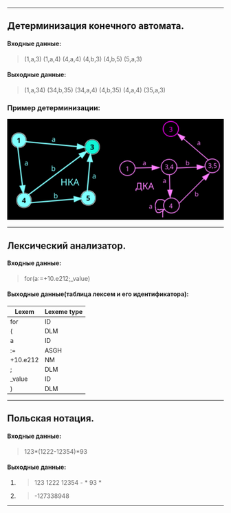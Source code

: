 
___

## Детерминизация конечного автомата.
#### Входные данные:
> (1,a,3)  (1,a,4)  (4,a,4)  (4,b,3)  (4,b,5)  (5,a,3)
#### Выходные данные:
> (1,a,34)  (34,b,35)  (34,a,4)  (4,b,35)  (4,a,4)  (35,a,3)
### Пример детерминизации:
![gallery](preview_image/black.png)

___

## Лексический анализатор.
#### Входные данные:
> for(a:=+10.e212;_value)
#### Выходные данные(таблица лексем и его идентификатора):
|       Lexem       |       Lexeme type     |
|-------------------|:----------------------|
| for               | ID                    |
| (                 | DLM                   |
| a                 | ID                    |
| :=                | ASGH                  |
| +10.e212          | NM                    |
| ;                 | DLM                   |
| _value            | ID                    |
| )                 | DLM                   |

___

## Польская нотация.
#### Входные данные:
> 123*(1222-12354)*93
#### Выходные данные:
1. > 123 1222 12354 - * 93 *
2. > -127338948

___
